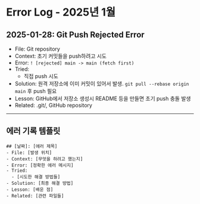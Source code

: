 # Error Log - 2025년 1월

## 2025-01-28: Git Push Rejected Error

- File: Git repository
- Context: 초기 커밋들을 push하려고 시도
- Error: `! [rejected] main -> main (fetch first)`
- Tried:
  - 직접 push 시도
- Solution: 원격 저장소에 이미 커밋이 있어서 발생. `git pull --rebase origin main` 후 push 필요
- Lesson: GitHub에서 저장소 생성시 README 등을 만들면 초기 push 충돌 발생
- Related: .git/, GitHub repository

---

## 에러 기록 템플릿

```
## [날짜]: [에러 제목]
- File: [발생 위치]
- Context: [무엇을 하려고 했는지]
- Error: [정확한 에러 메시지]
- Tried:
  - [시도한 해결 방법들]
- Solution: [최종 해결 방법]
- Lesson: [배운 점]
- Related: [관련 파일들]
```
